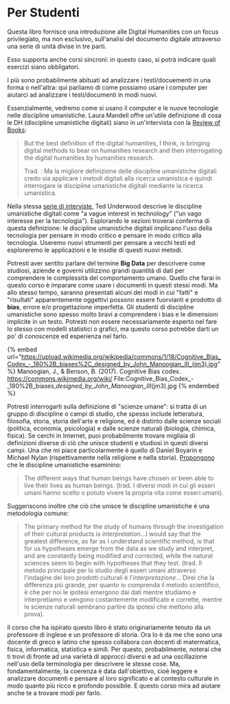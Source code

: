 # Per Studenti

Questa libro fornisce una introduzione alle Digital Humanities con un focus privilegiato, ma non esclusivo, sull'analisi del documento digitale attraverso una serie di unità divise in tre parti.&#x20;

Esso supporta anche corsi sincroni: in questo caso, si potrà indicare quali esercizi siano obbligatori.

I più sono probabilmente abituati ad analizzare i testi/docuementi in una forma o nell'altra: qui parliamo di come possiamo usare i computer per aiutarci ad analizzare i testi/documenti in modi nuovi.

Essenzialmente, vedremo come si usano il computer e le nuove tecnologie nelle discipline umanistiche. Laura Mandell offre un'utile definizione di cosa le DH (discipline umanistiche digitali) siano in un'intervista con la [Review of Books](https://lareviewofbooks.org/article/digital-humanities-interview-laura-mandell/):

> But the best definition of the digital humanities, I think, is bringing digital methods to bear on humanities research and then interrogating the digital humanities by humanities research.
>
> Trad. : Ma la migliore definizione delle discipline umanistiche digitali credo sia applicare i metodi digitali alla ricerca umanistica e quindi interrogare le discipline umanistiche digitali mediante la ricerca umanistica.

Nella stessa [serie di interviste](https://lareviewofbooks.org/article/digital-humanities-interview-ted-underwood/), Ted Underwood descrive le discipline umanistiche digitali come "a vague interest in technology" ("un vago interesse per la tecnologia"). Esplorando le sezioni troverai conferma di questa  definizione: le discipline umanistiche digitali implicano l'uso della tecnologia per pensare in modo critico e pensare in modo critico alla tecnologia. Useremo nuovi strumenti per pensare a vecchi testi ed esploreremo le applicazioni e le insidie di questi nuovi metodi.

Potresti aver sentito parlare del termine **Big Data** per descrivere come studiosi, aziende e governi utilizzino grandi quantità di dati per comprendere le complessità del comportamento umano. Quello che farai in questo corso è imparare come usare i documenti in questi stessi modi. Ma allo stesso tempo, saranno presentati alcuni dei modi in cui "fatti" e "risultati" apparentemente oggettivi possono essere fuorvianti e prodotto di **bias**, errore e/o progettazione imperfetta. Gli studenti di discipline umanistiche sono spesso molto bravi a comprendere i bias e le dimensioni implicite in un testo. Potresti non essere necessariamente esperto nel fare lo stesso con modelli statistici o grafici, ma questo corso potrebbe darti un po' di conoscenze ed esperienza nel farlo.&#x20;

{% embed url="https://upload.wikimedia.org/wikipedia/commons/1/18/Cognitive_Bias_Codex_-_180%2B_biases%2C_designed_by_John_Manoogian_III_(jm3).jpg" %}
Manoogian, J., & Benson, B. (2017). Cognitive Bias codex. https://commons.wikimedia.org/wiki/ File:Cognitive\_Bias\_Codex\_-\_180%2B\_biases,_designed\_by\_John\_Manoogian\_III_(jm3).jpg
{% endembed %}

Potresti interrogarti sulla definizione di "scienze umane": si tratta di un gruppo di discipline o campi di studio, che spesso include letteratura, filosofia, storia, storia dell'arte e religione, ed è distinto dalle scienze sociali (politica, economia, psicologia) e dalle scienze naturali (biologia, chimica, fisica). Se cerchi in Internet, puoi probabilmente trovare migliaia di definizioni diverse di ciò che unisce studenti e studiosi in questi diversi campi. Una che mi piace particolarmente è quello di Daniel Boyarin e Michael Nylan (rispettivamente nella religione e nella storia). [Propongono](https://www.npr.org/sections/13.7/2015/10/26/452003593/the-humanities-what-s-the-big-idea?t=1645126932083) che le discipline umanistiche esaminino:

> The different ways that human beings have chosen or been able to live their lives as human beings. (trad. I diversi modi in cui gli esseri umani hanno scelto o potuto vivere la propria vita come esseri umani).

Suggeriscono inoltre che ciò che unisce le discipline umanistiche è una metodologia comune:

> The primary method for the study of humans through the investigation of their cultural products is _interpretation_...I would say that the greatest difference, as far as I understand scientific method, is that for us hypotheses emerge from the data as we study and interpret, and are constantly being modified and corrected, while the natural sciences seem to begin with hypotheses that they test. (trad. Il metodo principale per lo studio degli esseri umani attraverso l'indagine dei loro prodotti culturali è l'_interpretazione_... Direi che la differenza più grande, per quanto io comprenda il metodo scientifico, è che per noi le ipotesi emergono dai dati mentre studiamo e interpretiamo e vengono costantemente modificate e corrette, mentre le scienze naturali sembrano partire da ipotesi che mettono alla prova).

Il corso che ha ispirato questo  libro è stato originariamente tenuto da un professore di inglese e un professore di storia. Ora lo è da me che sono una docente di greco e latino che spesso  collabora con docenti di matermatica, fisica, informatica, statistica e simili. Per questo, probabilmente, noterai che ti trovi di fronte ad una varietà di approcci diversi e ad una oscillazione nell'uso della terminologia  per descrivere le stesse cose. Ma, fondamentalmente, la coerenza è data dall'obiettivo, cioè leggere e analizzare documenti e pensare al loro significato e al contesto culturale in modo quanto più ricco e profondo possibile. E questo corso mira ad aiutare anche te a trovare modi per farlo.
